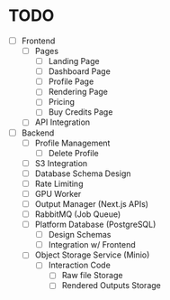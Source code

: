 # TODO

- [ ] Frontend
  - [ ] Pages
    - [ ] Landing Page
    - [ ] Dashboard Page
    - [ ] Profile Page
    - [ ] Rendering Page
    - [ ] Pricing
    - [ ] Buy Credits Page
  - [ ] API Integration
- [ ] Backend
  - [ ] Profile Management
    - [ ] Delete Profile
  - [ ] S3 Integration
  - [ ] Database Schema Design
  - [ ] Rate Limiting
  - [ ] GPU Worker
  - [ ] Output Manager (Next.js APIs)
  - [ ] RabbitMQ (Job Queue)
  - [ ] Platform Database (PostgreSQL)
    - [ ] Design Schemas
    - [ ] Integration w/ Frontend
  - [ ] Object Storage Service (Minio)
    - [ ] Interaction Code
      - [ ] Raw file Storage
      - [ ] Rendered Outputs Storage
